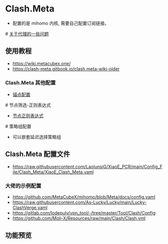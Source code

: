 # Clash.Meta
- 配置的是 mihomo 内核, 需要自己配置订阅链接。

\# [关于代理的一些问题](https://blog.revincx.icu/posts/proxy-summary/)

## 使用教程
- https://wiki.metacubex.one/
- https://clash-meta.gitbook.io/clash.meta-wiki-older
### Clash.Meta 其他配置
- [锚点配置](https://github.com/LaolunsiG/XiaoE_PCR/blob/main/Config_File/Clash_Meta/%E9%94%9A%E7%82%B9%E9%85%8D%E7%BD%AE.md)

\# 节点筛选-正则表达式
- [节点正则表达式](https://github.com/LaolunsiG/XiaoE_PCR/blob/main/Config_File/%E8%8A%82%E7%82%B9%E7%9A%84%E6%AD%A3%E5%88%99%E8%A1%A8%E8%BE%BE%E5%BC%8F.md)

\# 策略组配置
- 可以嵌套延迟选择策略组

## Clash.Meta 配置文件
- https://raw.githubusercontent.com/LaolunsiG/XiaoE_PCR/main/Config_File/Clash_Meta/XiaoE_Clash_Meta.yaml

### 大佬的示例配置
- https://github.com/MetaCubeX/mihomo/blob/Meta/docs/config.yaml
- https://raw.githubusercontent.com/As-Lucky/Lucky/main/Lucky-ClashVerge.yaml
- https://gitlab.com/lodepuly/vpn_tool/-/tree/master/Tool/Clash/Config
- https://github.com/Moli-X/Resources/raw/main/Clash/Clash.yml

## 功能预览



